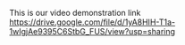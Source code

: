 This is our video demonstration link
https://drive.google.com/file/d/1yA8HIH-T1a-1wIgjAe9395C6StbG_FUS/view?usp=sharing
